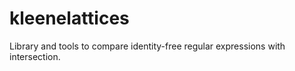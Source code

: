 kleenelattices
==============

Library and tools to compare identity-free regular expressions with intersection.
